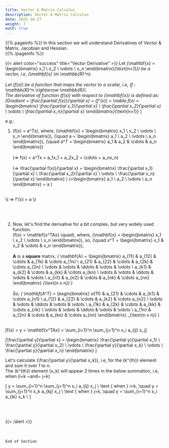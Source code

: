 ```yaml
---
title: Vector & Matrix Calculus
description: Vector & Matrix Calculus
date: 2025-10-27
weight: 7
math: true
---
```


{{% pageinfo %}}
In this section we will understand Derivatives of Vector & Matrix, Jacobian and Hessian.<br>
{{% /pageinfo %}}

{{< alert color="success" title="Vector Derivative" >}}
Let \(\mathbf{x} = \begin{bmatrix} x_1 \\ x_2 \\ \vdots \\ x_n \end{bmatrix}_{\text{n×1}}\) be a vector, i.e, \(\mathbf{x} \in \mathbb{R}^n\).
<br><br>
Let \(f(x)\) be a function that maps the vector to a scalar, i.e, \(f : \mathbb{R}^n \rightarrow \mathbb{R}\). <br>
The derivative of function \(f(x)\) with respect to \(\mathbf{x}\) is defined as: <br>
\[Gradient = \frac{\partial f(x)}{\partial x} = {f'(x)} = \nabla f(x)
= \begin{bmatrix} \frac{\partial x_1}{\partial x} \\ \frac{\partial x_2}{\partial x} \\ \vdots \\ 
\frac{\partial x_n}{\partial x} \end{bmatrix}_{\text{n×1}} \]
<br>

e.g.: <br>
1. \(f(x) = a^Tx\), where, 
\(\mathbf{x} = \begin{bmatrix} x_1 \\ x_2 \\ \vdots \\ x_n \end{bmatrix}\),
\(\quad a = \begin{bmatrix} a_1 \\ a_2 \\ \vdots \\ a_n \end{bmatrix}\),
\(\quad a^T = \begin{bmatrix} a_1 & a_2 & \cdots & a_n \end{bmatrix}\) 
<br><br>
\(=> f(x) = a^Tx = a_1x_1 + a_2x_2 + \cdots + a_nx_n\)
<br><br>
\(=> \frac{\partial f(x)}{\partial x} = \begin{bmatrix} \frac{\partial x_1}{\partial x} \\ \frac{\partial x_2}{\partial x} 
\\ \vdots \\ \frac{\partial x_n}{\partial x} \end{bmatrix} \)
\(=\begin{bmatrix} a_1 \\ a_2 \\ \vdots \\ a_n \end{bmatrix} = a \)
<br>
\( => f'(x) = a \)

<br><br>

2. Now, let's find the derivative for a bit complex, but very widely used function. <br>
\(f(x) = \mathbf{x^TAx} \quad\), where, 
\(\mathbf{x} = \begin{bmatrix} x_1 \\ x_2 \\ \vdots \\ x_n \end{bmatrix}\), so, 
\(\quad x^T = \begin{bmatrix} x_1 & x_2 & \cdots & x_n \end{bmatrix}\), 
<br><br>
**A** is a **square** matrix,
\(
\mathbf{A} = 
\begin{bmatrix}
a_{11} & a_{12} & \cdots & a_{1k} & \cdots a_{1n} \\
a_{21} & a_{22} & \cdots & a_{2k} & \cdots a_{2n} \\
\vdots & \vdots & \ddots & \vdots & \vdots \\
a_{k1} & a_{k2} & \cdots & a_{kk} & \cdots a_{kn} \\
\vdots & \vdots & \ddots & \vdots & \vdots \\
a_{n1} & a_{n2} & \cdots & a_{nk} & \cdots a_{nn}
\end{bmatrix}
_{\text{n x n}}
\)
<br><br>
So, \(
\mathbf{A^T} = 
\begin{bmatrix}
a_{11} & a_{21} & \cdots & a_{k1} & \cdots a_{n1} \\
a_{12} & a_{22} & \cdots & a_{k2} & \cdots a_{n2} \\
\vdots & \vdots & \ddots & \vdots & \vdots \\
a_{1k} & a_{2k} & \cdots & a_{kk} & \cdots a_{nk} \\
\vdots & \vdots & \ddots & \vdots & \vdots \\
a_{1n} & a_{2n} & \cdots & a_{kn} & \cdots a_{nn}
\end{bmatrix}
_{\text{n x n}}
\)
<br><br>

\[f(x) = y = \mathbf{x^TAx} = \sum_{i=1}^n \sum_{j=1}^n x_i a_{ij} x_j\]

\[\frac{\partial y}{\partial x} = \begin{bmatrix} \frac{\partial y}{\partial x_1} \\ \frac{\partial y}{\partial x_2} 
\\ \vdots \\ \frac{\partial y}{\partial x_k} \\ \vdots \\ \frac{\partial y}{\partial x_n} \end{bmatrix} \]

Let's calculate \(\frac{\partial y}{\partial x_k}\), i.e, for the \(k^{th}\) element and sum it over 1 to n. <br>
The \(k^{th}\) element \(x_k\) will appear 2 times in the below summation, i.e,  when \(i=k ~and~ j=k\) <br>

\[
y = \sum_{i=1}^n \sum_{j=1}^n x_i a_{ij} x_j \\
\text { when }  i=k, \quad y = \sum_{j=1}^n x_k a_{kj} x_j \\
\text { when }  j=k, \quad  y = \sum_{i=1}^n x_i a_{ik} x_k \\ 
\]

<br><br>

{{< /alert >}}



<br><br>
```End of Section```
